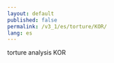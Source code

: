 ```yaml
---
layout: default
published: false
permalink: /v3_1/es/torture/KOR/
lang: es
---
```


torture analysis KOR
